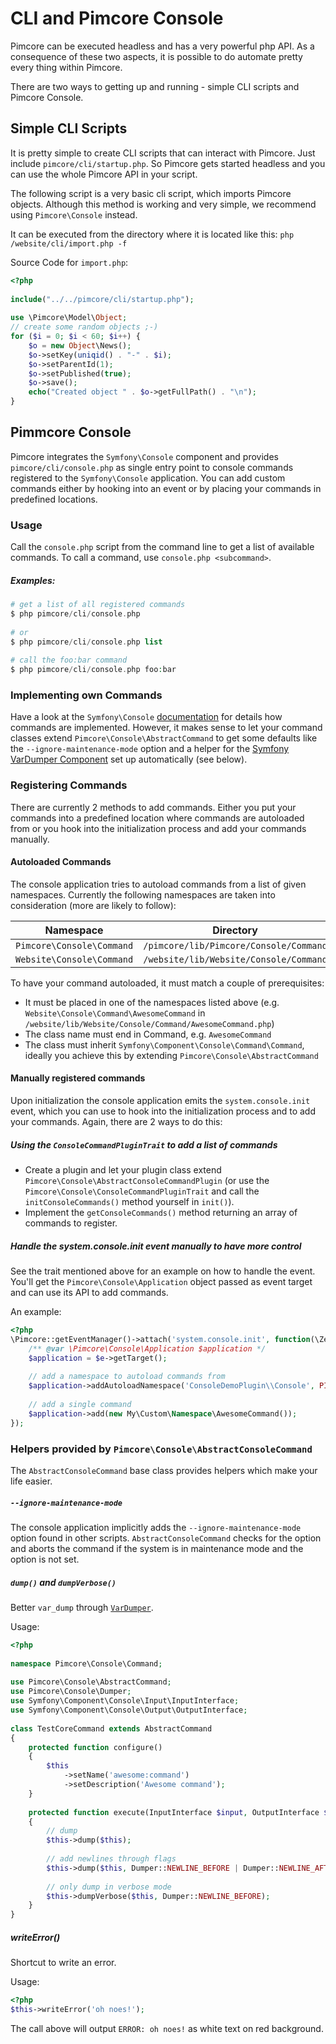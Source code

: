 # CLI and Pimcore Console

Pimcore can be executed headless and has a very powerful php API. As a consequence of these two aspects, 
it is possible to do automate pretty every thing within Pimcore. 

There are two ways to getting up and running - simple CLI scripts and Pimcore Console. 

## Simple CLI Scripts
It is pretty simple to create CLI scripts that can interact with Pimcore. 
Just include `pimcore/cli/startup.php`. So Pimcore gets started headless and you can use the whole 
Pimcore API in your script. 

The following script is a very basic cli script, which imports Pimcore objects.
Although this method is working and very simple, we recommend using `Pimcore\Console` instead. 

It can be executed from the directory where it is located like this: `php /website/cli/import.php -f`

Source Code for `import.php`:

```php
<?php
 
include("../../pimcore/cli/startup.php");
 
use \Pimcore\Model\Object;
// create some random objects ;-)
for ($i = 0; $i < 60; $i++) {
    $o = new Object\News();
    $o->setKey(uniqid() . "-" . $i);
    $o->setParentId(1);
    $o->setPublished(true);
    $o->save();
    echo("Created object " . $o->getFullPath() . "\n");
}
```


## Pimmcore Console

Pimcore integrates the `Symfony\Console` component and provides `pimcore/cli/console.php` as single 
entry point to console commands registered to the `Symfony\Console` application. You can add custom
commands either by hooking into an event or by placing your commands in predefined locations.

### Usage
Call the `console.php` script from the command line to get a list of available commands. To call 
a command, use `console.php <subcommand>`. 

##### Examples:
```php 
# get a list of all registered commands
$ php pimcore/cli/console.php
 
# or
$ php pimcore/cli/console.php list
 
# call the foo:bar command
$ php pimcore/cli/console.php foo:bar
```


### Implementing own Commands
Have a look at the `Symfony\Console` [documentation](http://symfony.com/doc/current/components/console/introduction.html) 
for details how commands are implemented. However, it makes sense to let your command classes extend 
`Pimcore\Console\AbstractCommand` to get some defaults like the `--ignore-maintenance-mode` option 
and a helper for the [Symfony VarDumper Component](http://symfony.com/doc/current/components/var_dumper/index.html) 
set up automatically (see below).

### Registering Commands
There are currently 2 methods to add commands. Either you put your commands into a predefined location 
where commands are autoloaded from or you hook into the initialization process and add your commands 
manually.

#### Autoloaded Commands
The console application tries to autoload commands from a list of given namespaces. Currently the 
following namespaces are taken into consideration (more are likely to follow):

| Namespace | Directory |
| --------- | --------- |
| `Pimcore\Console\Command` | `/pimcore/lib/Pimcore/Console/Command` |
| `Website\Console\Command` | `/website/lib/Website/Console/Command` |

To have your command autoloaded, it must match a couple of prerequisites:

* It must be placed in one of the namespaces listed above 
(e.g. `Website\Console\Command\AwesomeCommand` in `/website/lib/Website/Console/Command/AwesomeCommand.php`)
* The class name must end in Command, e.g. `AwesomeCommand`
* The class must inherit `Symfony\Component\Console\Command\Command`, ideally you achieve this by 
extending `Pimcore\Console\AbstractCommand`


#### Manually registered commands
Upon initialization the console application emits the `system.console.init` event, which you can use 
to hook into the initialization process and to add your commands. Again, there are 2 ways to do this:

##### Using the `ConsoleCommandPluginTrait` to add a list of commands
* Create a plugin and let your plugin class extend `Pimcore\Console\AbstractConsoleCommandPlugin` 
 (or use the `Pimcore\Console\ConsoleCommandPluginTrait` and call the `initConsoleCommands()` method 
 yourself in `init()`).
* Implement the `getConsoleCommands()` method returning an array of commands to register.

##### Handle the system.console.init event manually to have more control
See the trait mentioned above for an example on how to handle the event. You'll get the 
`Pimcore\Console\Application` object passed as event target and can use its API to add commands. 

An example:
```php
<?php
\Pimcore::getEventManager()->attach('system.console.init', function(\Zend_EventManager_Event $e) {
    /** @var \Pimcore\Console\Application $application */
    $application = $e->getTarget();
 
    // add a namespace to autoload commands from
    $application->addAutoloadNamespace('ConsoleDemoPlugin\\Console', PIMCORE_DOCUMENT_ROOT . '/plugins/ConsoleDemoPlugin/lib/ConsoleDemoPlugin/Console');
 
    // add a single command
    $application->add(new My\Custom\Namespace\AwesomeCommand());
});
```

### Helpers provided by `Pimcore\Console\AbstractConsoleCommand`
The `AbstractConsoleCommand` base class provides helpers which make your life easier.

##### `--ignore-maintenance-mode`
The console application implicitly adds the `--ignore-maintenance-mode` option found in other scripts.
`AbstractConsoleCommand` checks for the option and aborts the command if the system is in maintenance 
mode and the option is not set.

##### `dump()` and `dumpVerbose()`
Better `var_dump` through [`VarDumper`](http://symfony.com/doc/current/components/var_dumper/introduction.html). 

Usage:
```php
<?php
 
namespace Pimcore\Console\Command;
 
use Pimcore\Console\AbstractCommand;
use Pimcore\Console\Dumper;
use Symfony\Component\Console\Input\InputInterface;
use Symfony\Component\Console\Output\OutputInterface;
 
class TestCoreCommand extends AbstractCommand
{
    protected function configure()
    {
        $this
            ->setName('awesome:command')
            ->setDescription('Awesome command');
    }
 
    protected function execute(InputInterface $input, OutputInterface $output)
    {
        // dump
        $this->dump($this);
 
        // add newlines through flags
        $this->dump($this, Dumper::NEWLINE_BEFORE | Dumper::NEWLINE_AFTER);
 
        // only dump in verbose mode
        $this->dumpVerbose($this, Dumper::NEWLINE_BEFORE);
    }
}
```

##### writeError()
Shortcut to write an error. 

Usage:
```php
<?php
$this->writeError('oh noes!');
```

The call above will output `ERROR: oh noes!` as white text on red background.
